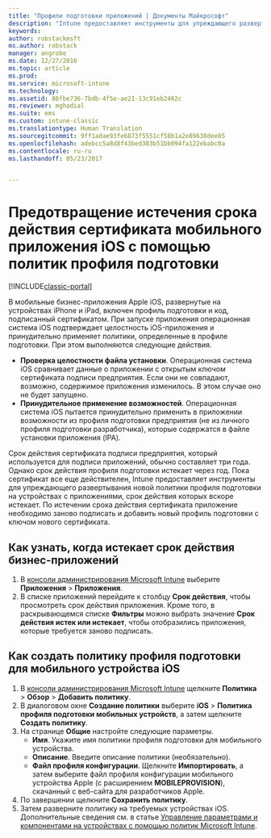 ```yaml
---
title: "Профили подготовки приложений | Документы Майкрософт"
description: "Intune предоставляет инструменты для упреждающего развертывания новой политики профиля подготовки на устройствах с приложениями, срок действия которых вскоре истекает."
keywords: 
author: robstackmsft
ms.author: robstack
manager: angrobe
ms.date: 12/27/2016
ms.topic: article
ms.prod: 
ms.service: microsoft-intune
ms.technology: 
ms.assetid: 86fbe736-7bdb-4f5e-ae21-13c91eb2462c
ms.reviewer: mghadial
ms.suite: ems
ms.custom: intune-classic
ms.translationtype: Human Translation
ms.sourcegitcommit: 9ff1adae93fe6873f5551cf58b1a2e89638dee85
ms.openlocfilehash: adebcc5a8d8f43bed383b51bb094fa122ebabc0a
ms.contentlocale: ru-ru
ms.lasthandoff: 05/23/2017


---
```


# <a name="use-ios-mobile-provisioning-profile-policies-to-prevent-your-apps-from-expiring"></a>Предотвращение истечения срока действия сертификата мобильного приложения iOS с помощью политик профиля подготовки

[!INCLUDE[classic-portal](../includes/classic-portal.md)]

В мобильные бизнес-приложения Apple iOS, развернутые на устройствах iPhone и iPad, включен профиль подготовки и код, подписанный сертификатом. При запуске приложения операционная система iOS подтверждает целостность iOS-приложения и принудительно применяет политики, определенные в профиле подготовки. При этом выполняются следующие действия.

- **Проверка целостности файла установки**. Операционная система iOS сравнивает данные о приложении с открытым ключом сертификата подписи предприятия. Если они не совпадают, возможно, содержимое приложения изменилось. В этом случае оно не будет запущено.
- **Принудительное применение возможностей**. Операционная система iOS пытается принудительно применить в приложении возможности из профиля подготовки предприятия (не из личного профиля подготовки разработчика), которые содержатся в файле установки приложения (IPA).


Срок действия сертификата подписи предприятия, который используется для подписи приложений, обычно составляет три года. Однако срок действия профиля подготовки истекает через год. Пока сертификат все еще действителен, Intune предоставляет инструменты для упреждающего развертывания новой политики профиля подготовки на устройствах с приложениями, срок действия которых вскоре истекает.
По истечении срока действия сертификата приложение необходимо заново подписать и добавить новый профиль подготовки с ключом нового сертификата.



## <a name="how-to-find-out-when-a-line-of-business-app-will-expire"></a>Как узнать, когда истекает срок действия бизнес-приложений

1. В [консоли администрирования Microsoft Intune](https://manage.microsoft.com) выберите **Приложения** > **Приложения**.
2. В списке приложений перейдите к столбцу **Срок действия**, чтобы просмотреть срок действия приложения. Кроме того, в раскрывающемся списке **Фильтры** можно выбрать значение **Срок действия истек или истекает**, чтобы отобразились приложения, которые требуется заново подписать.

## <a name="how-to-create-an-ios-mobile-provisioning-profile-policy"></a>Как создать политику профиля подготовки для мобильного устройства iOS


1. В [консоли администрирования Microsoft Intune](https://manage.microsoft.com) щелкните **Политика** > **Обзор** > **Добавить политику**.
2. В диалоговом окне **Создание политики** выберите **iOS** > **Политика профиля подготовки мобильных устройств**, а затем щелкните **Создать политику**.
3. На странице **Общие** настройте следующие параметры.
    - **Имя**. Укажите имя политики профиля подготовки для мобильного устройства.
    - **Описание**. Введите описание политики (необязательно).
    - **Файл профиля конфигурации**. Щелкните **Импортировать**, а затем выберите файл профиля конфигурации мобильного устройства Apple (с расширением **MOBILEPROVISION**), скачанный с веб-сайта для разработчиков Apple.
4. По завершении щелкните **Сохранить политику**.
5. Затем разверните политику на требуемых устройствах iOS. Дополнительные сведения см. в статье [Управление параметрами и компонентами на устройствах с помощью политик Microsoft Intune](manage-settings-and-features-on-your-devices-with-microsoft-intune-policies.md).

